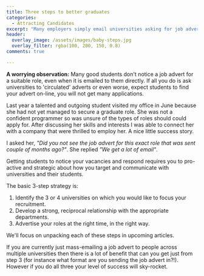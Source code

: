 ```yaml
---
title: Three steps to better graduates
categories:
  - Attracting Candidates
excerpt: "Many employers simply email universities asking for job adverts to be forwarded to students. This approach doesn't work very well. What should you do instead?"
header:
  overlay_image: /assets/images/baby-steps.jpg
  overlay_filter: rgba(100, 200, 150, 0.8)
comments: true

---
```


**A worrying observation:** Many good students don't notice a job advert for a suitable role, even when it is emailed to them directly. If all you do is ask universities to 'circulated' adverts or even worse, expect students to find your advert on-line, you will not get many applications.

Last year a talented and outgoing student visited my office in June because she had not yet managed to secure a graduate role. She was not a confident programmer so was unsure of the types of roles should could apply for. After discussing her skills and interests I was able to connect her with a company that were thrilled to employ her. A nice little success story. 

I asked her, _"Did you not see the job advert for this exact role that was sent couple of months ago?"_. She replied _"We get a lot of email"_.

Getting students to notice your vacancies and respond requires you to pro-active and strategic about how you target and communicate with universities and their students.  

The basic 3-step strategy is:

1. Identify the 3 or 4 universities on which you would like to focus your recruitment.
1. Develop a strong, reciprocal relationship with the appropriate departments.
1. Advertise your roles at the right time, in the right way. 

We'll focus on unpacking each of these steps in upcoming articles. 

If you are currently just mass-emailing a job advert to people across multiple universities then there is a lot of benefit that can you get just from step 3 (for instance what format are you sending the job advert in?!). However if you do all three your level of success will sky-rocket. 
